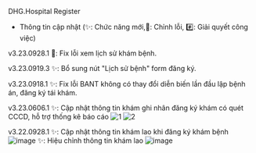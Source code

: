 DHG.Hospital Register 
- Thông tin cập nhật
(✨: Chức năng mới,🐛: Chỉnh lỗi, #️⃣: Giải quyết công việc)

v3.23.0928.1
🐛: Fix lỗi xem lịch sử khám bệnh.

v3.23.0919.3
✨: Bổ sung nút "Lịch sử bệnh" form đăng ký.

v3.23.0918.1
✨: Fix lỗi BANT không có thay đổi diễn biến lần đầu lập bệnh án, đăng ký tái khám.

v3.23.0606.1
✨: Cập nhật thông tin khám ghi nhân đăng ký khám có quét CCCD, hỗ trợ thống kê báo cáo
![1](https://github.com/dh-hos/dhg.hospitalregister/assets/91751241/5febe2e6-d762-436b-8a4f-9a40801c4386)
![2](https://github.com/dh-hos/dhg.hospitalregister/assets/91751241/b214f897-b8ff-4264-8339-be2b2bfc2e38)

v3.22.0928.1
✨: Cập nhật thông tin khám lao khi đăng ký khám bệnh
![image](https://user-images.githubusercontent.com/91751241/192684966-6e806f22-02ca-4dc6-b039-a491e60309f4.png)
✨: Hiệu chỉnh thông tin khám lao
![image](https://user-images.githubusercontent.com/91751241/192685183-2bc1f5e7-ae7b-4c8a-a568-50268e58a34a.png)

